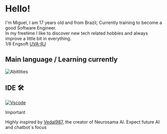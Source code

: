 # **Hello!** 

I'm Miguel, I am 17 years old and from Brazil, Currently training to become a good Software Engineer.\
In my freetime I like to discover new tech related hobbies and always improve a little bit in everything.\
1/8 Engsoft [UVA-RJ](https://www.uva.br/)

 ## **Main language / Learning currently**
 
 ![Abitlities](https://github.com/user-attachments/assets/7a428495-f744-4448-b723-122ea7178e3d)

## **IDE 🛠**

 [![Vscode](https://github.com/user-attachments/assets/4d24629a-852a-49fe-9bc9-3e4e668ced8b)](https://code.visualstudio.com/)

> [!IMPORTANT]
> Highly inspired by [Vedal987](https://github.com/Vedal987), the creator of Neurosama AI. Expect future AI and chatbot`s focus
